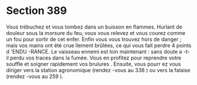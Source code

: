 # Section 389

Vous trébuchez et vous tombez dans un buisson en flammes.
Hurlant de douleur sous la morsure du feu, vous vous relevez et
vous courez comme un fou pour sortir de cet enfer. Enfin vous
vous trouvez hors de danger ; mais vos mains ont été crue llement
brûlées, ce qui vous fait perdre 4 points d 'ENDU -RANCE.  Le
vaisseau ennemi est loin maintenant : sans doute a -t-il perdu vos
traces dans la fumée. Vous en profitez pour reprendre votre
souffle et soigner rapidement vos brulures . Ensuite, vous pourr ez
vous diriger vers la station agronomique (rendez -vous au 338 )
ou vers la falaise (rendez -vous au 259 ).